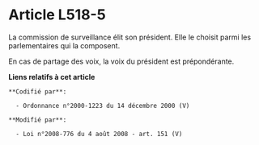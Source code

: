 # Article L518-5

La commission de surveillance élit son président. Elle le choisit parmi les parlementaires qui la composent.

En cas de partage des voix, la voix du président est prépondérante.

**Liens relatifs à cet article**

	**Codifié par**:

	  - Ordonnance n°2000-1223 du 14 décembre 2000 (V)

	**Modifié par**:

	  - Loi n°2008-776 du 4 août 2008 - art. 151 (V)
